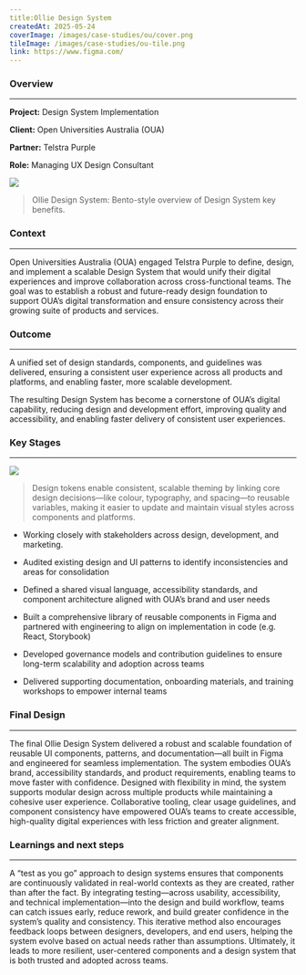 ```yaml
---
title:Ollie Design System
createdAt: 2025-05-24
coverImage: /images/case-studies/ou/cover.png
tileImage: /images/case-studies/ou-tile.png
link: https://www.figma.com/
---
```


### Overview
---

**Project:** Design System Implementation

**Client:** Open Universities Australia (OUA)

**Partner:** Telstra Purple

**Role:** Managing UX Design Consultant

![](/images/case-studies/ou/OU-Bento.png)

>Ollie Design System: Bento-style overview of Design System key benefits.

### Context
---
Open Universities Australia (OUA) engaged Telstra Purple to define, design, and implement a scalable Design System that would unify their digital experiences and improve collaboration across cross-functional teams. The goal was to establish a robust and future-ready design foundation to support OUA’s digital transformation and ensure consistency across their growing suite of products and services.

### Outcome
---
A unified set of design standards, components, and guidelines was delivered, ensuring a consistent user experience across all products and platforms, and enabling faster, more scalable development.

The resulting Design System has become a cornerstone of OUA’s digital capability, reducing design and development effort, improving quality and accessibility, and enabling faster delivery of consistent user experiences.
  

### Key Stages
---

![](/images/case-studies/ou/OU-Test-Image2.png)

>Design tokens enable consistent, scalable theming by linking core design decisions—like colour, typography, and spacing—to reusable variables, making it easier to update and maintain visual styles across components and platforms.

- Working closely with stakeholders across design, development, and marketing.

- Audited existing design and UI patterns to identify inconsistencies and areas for consolidation

- Defined a shared visual language, accessibility standards, and component architecture aligned with OUA’s brand and user needs

- Built a comprehensive library of reusable components in Figma and partnered with engineering to align on implementation in code (e.g. React, Storybook)

- Developed governance models and contribution guidelines to ensure long-term scalability and adoption across teams

- Delivered supporting documentation, onboarding materials, and training workshops to empower internal teams

  
### Final Design
---
The final Ollie Design System delivered a robust and scalable foundation of reusable UI components, patterns, and documentation—all built in Figma and engineered for seamless implementation. The system embodies OUA’s brand, accessibility standards, and product requirements, enabling teams to move faster with confidence. Designed with flexibility in mind, the system supports modular design across multiple products while maintaining a cohesive user experience. Collaborative tooling, clear usage guidelines, and component consistency have empowered OUA’s teams to create accessible, high-quality digital experiences with less friction and greater alignment.

### Learnings and next steps
---
A “test as you go” approach to design systems ensures that components are continuously validated in real-world contexts as they are created, rather than after the fact. By integrating testing—across usability, accessibility, and technical implementation—into the design and build workflow, teams can catch issues early, reduce rework, and build greater confidence in the system’s quality and consistency. This iterative method also encourages feedback loops between designers, developers, and end users, helping the system evolve based on actual needs rather than assumptions. Ultimately, it leads to more resilient, user-centered components and a design system that is both trusted and adopted across teams.


  


